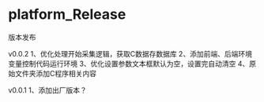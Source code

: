 # platform_Release
版本发布


v0.0.2
    1、优化处理开始采集逻辑，获取C数据存数据库
    2、添加前端、后端环境变量控制代码运行环境
    3、优化设置参数文本框默认为空，设置完自动清空
    4、原始文件夹添加C程序相关内容

v0.0.1
    1、添加出厂版本？